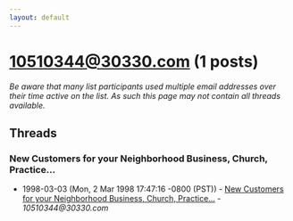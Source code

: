 ```yaml
---
layout: default
---
```


# 10510344@30330.com (1 posts)

_Be aware that many list participants used multiple email addresses over their time active on the list. As such this page may not contain all threads available._

## Threads

### New Customers for your Neighborhood Business, Church, Practice...
+ 1998-03-03 (Mon, 2 Mar 1998 17:47:16 -0800 (PST)) - [New Customers for your Neighborhood Business, Church, Practice...](/archive/1998/03/f2987bf582eac6e1b6d6f5515ed4939bb6216589cbe0dedb04c01157e0020c7b) - _10510344@30330.com_

